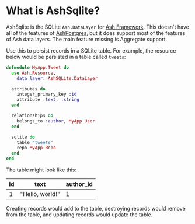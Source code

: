 <!--
SPDX-FileCopyrightText: 2020 Zach Daniel

SPDX-License-Identifier: MIT
-->

# What is AshSqlite?

AshSqlite is the SQLite `Ash.DataLayer` for [Ash Framework](https://hexdocs.pm/ash). This doesn't have all of the features of [AshPostgres](https://hexdocs.pm/ash_postgres), but it does support most of the features of Ash data layers. The main feature missing is Aggregate support.

Use this to persist records in a SQLite table. For example, the resource below would be persisted in a table called `tweets`:

```elixir
defmodule MyApp.Tweet do
  use Ash.Resource,
    data_layer: AshSQLite.DataLayer

  attributes do
    integer_primary_key :id
    attribute :text, :string
  end

  relationships do
    belongs_to :author, MyApp.User
  end

  sqlite do
    table "tweets"
    repo MyApp.Repo
  end
end
```

The table might look like this:

| id  | text            | author_id |
| --- | --------------- | --------- |
| 1   | "Hello, world!" | 1         |

Creating records would add to the table, destroying records would remove from the table, and updating records would update the table.

